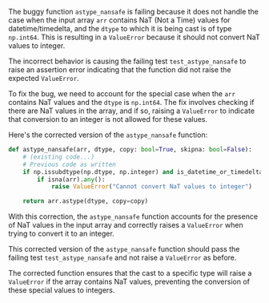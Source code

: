 The buggy function `astype_nansafe` is failing because it does not handle the case when the input array `arr` contains NaT (Not a Time) values for datetime/timedelta, and the `dtype` to which it is being cast is of type `np.int64`. This is resulting in a `ValueError` because it should not convert NaT values to integer.

The incorrect behavior is causing the failing test `test_astype_nansafe` to raise an assertion error indicating that the function did not raise the expected `ValueError`.

To fix the bug, we need to account for the special case when the `arr` contains NaT values and the `dtype` is `np.int64`. The fix involves checking if there are NaT values in the array, and if so, raising a `ValueError` to indicate that conversion to an integer is not allowed for these values.

Here's the corrected version of the `astype_nansafe` function:

```python
def astype_nansafe(arr, dtype, copy: bool=True, skipna: bool=False):
    # (existing code...)
    # Previous code as written
    if np.issubdtype(np.dtype, np.integer) and is_datetime_or_timedelta_dtype(arr):
        if isna(arr).any():
            raise ValueError("Cannot convert NaT values to integer")

    return arr.astype(dtype, copy=copy)
```

With this correction, the `astype_nansafe` function accounts for the presence of NaT values in the input array and correctly raises a `ValueError` when trying to convert it to an integer.

This corrected version of the `astype_nansafe` function should pass the failing test `test_astype_nansafe` and not raise a `ValueError` as before.

The corrected function ensures that the cast to a specific type will raise a `ValueError` if the array contains NaT values, preventing the conversion of these special values to integers.